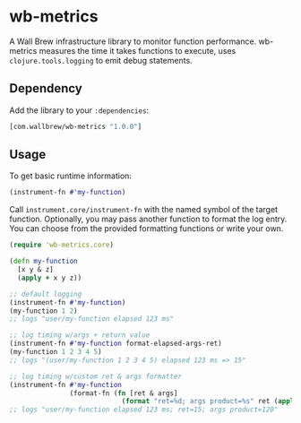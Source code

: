 # wb-metrics

A Wall Brew infrastructure library to monitor function performance.
wb-metrics measures the time it takes functions to execute, uses `clojure.tools.logging` to emit debug statements.

## Dependency

Add the library to your `:dependencies`:

```clojure
[com.wallbrew/wb-metrics "1.0.0"]
```

## Usage

To get basic runtime information:

```clojure
(instrument-fn #'my-function)
```

Call `instrument.core/instrument-fn` with the named symbol of the target function.
Optionally, you may pass another function to format the log entry.
You can choose from the provided formatting functions or write your own.

```clojure
(require 'wb-metrics.core)

(defn my-function
  [x y & z]
  (apply + x y z))

;; default logging
(instrument-fn #'my-function)
(my-function 1 2)
;; logs "user/my-function elapsed 123 ms"

;; log timing w/args + return value
(instrument-fn #'my-function format-elapsed-args-ret)
(my-function 1 2 3 4 5)
;; logs "(user/my-function 1 2 3 4 5) elapsed 123 ms => 15"

;; log timing w/custom ret & args formatter
(instrument-fn #'my-function
               (format-fn (fn [ret & args]
                            (format "ret=%d; args product=%s" ret (apply * args)))))
;; logs "user/my-function elapsed 123 ms; ret=15; args product=120"
```
